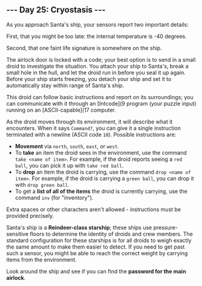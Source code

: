 ## --- Day 25: Cryostasis ---
As you approach Santa's ship, your sensors report two important details:
 
First, that you might be too late: the internal temperature is -40 degrees.
 
Second, that one faint life signature is somewhere on the ship.
 
The airlock door is locked with a code; your best option is to send in a small droid to investigate the situation. You attach your ship to Santa's, break a small hole in the hull, and let the droid run in before you seal it up again. Before your ship starts freezing, you detach your ship and set it to automatically stay within range of Santa's ship.
 
This droid can follow basic instructions and report on its surroundings; you can communicate with it through an [Intcode](9 program (your puzzle input) running on an [ASCII-capable](17 computer.
 
As the droid moves through its environment, it will describe what it encounters. When it says `Command?`, you can give it a single instruction terminated with a newline (ASCII code `10`). Possible instructions are:
 
- **Movement** via `north`, `south`, `east`, or `west`.
- To **take** an item the droid sees in the environment, use the command `take <name of item>`. For example, if the droid reports seeing a `red ball`, you can pick it up with `take red ball`.
- To **drop** an item the droid is carrying, use the command `drop <name of item>`. For example, if the droid is carrying a `green ball`, you can drop it with `drop green ball`.
- To get a **list of all of the items** the droid is currently carrying, use the command `inv` (for "inventory").
 
Extra spaces or other characters aren't allowed - instructions must be provided precisely.
 
Santa's ship is a **Reindeer-class starship**; these ships use pressure-sensitive floors to determine the identity of droids and crew members. The standard configuration for these starships is for all droids to weigh exactly the same amount to make them easier to detect. If you need to get past such a sensor, you might be able to reach the correct weight by carrying items from the environment.
 
Look around the ship and see if you can find the **password for the main airlock**.
 